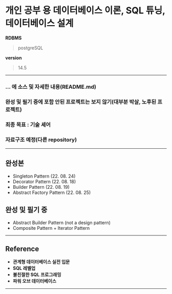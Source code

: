 # 개인 공부 용 데이터베이스 이론, SQL 튜닝, 데이터베이스 설계

  **RDBMS**
  > postgreSQL

  **version**
  > 14.5

---------------------------
 ### **... 에 소스 및 자세한 내용(README.md)**
 ### **완성 및 필기 중에 포함 안된 프로젝트는 보지 않기(대부분 박살, 노후된 프로젝트)**
 ### **최종 목표 : 기술 셰어**
 ### **자료구조 예정(다른 repository)**
--------------------------
## 완성본

- Singleton Pattern (22. 08. 24)
- Decorator Pattern (22. 08. 18)
- Builder Pattern (22. 08. 19)
- Abstract Factory Pattern (22. 08. 25)

## 완성 및 필기 중
- Abstract Builder Pattern (not a design pattern)
- Composite Pattern + Iterator Pattern

--------------------------
## **Reference**
 - **관계형 데이터베이스 실전 입문**
 - **SQL 레벨업**
 - **불친절한 SQL 프로그래밍**
 - **파워 오브 데이터베이스**
 ----------------------------



